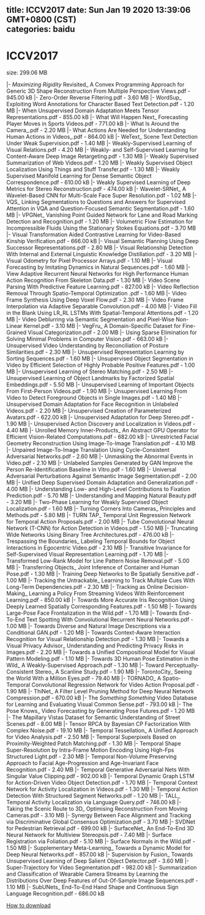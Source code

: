 
title: ICCV2017
date: Sun Jan 19 2020 13:39:06 GMT+0800 (CST)    
categories: baidu
---

# ICCV2017
size: 299.06 MB
 
 
|- _Maximizing Rigidity_ Revisited_ A Convex Programming Approach for Generic 3D Shape Reconstruction From Multiple Perspective Views.pdf - 945.00 kB
|- Zero-Order Reverse Filtering.pdf - 3.60 MB
|- WordSup_ Exploiting Word Annotations for Character Based Text Detection.pdf - 1.20 MB
|- When Unsupervised Domain Adaptation Meets Tensor Representations.pdf - 855.00 kB
|- What Will Happen Next_ Forecasting Player Moves in Sports Videos.pdf - 771.00 kB
|- What Is Around the Camera_.pdf - 2.20 MB
|- What Actions Are Needed for Understanding Human Actions in Videos_.pdf - 864.00 kB
|- WeText_ Scene Text Detection Under Weak Supervision.pdf - 1.40 MB
|- Weakly-Supervised Learning of Visual Relations.pdf - 4.20 MB
|- Weakly- and Self-Supervised Learning for Content-Aware Deep Image Retargeting.pdf - 1.30 MB
|- Weakly Supervised Summarization of Web Videos.pdf - 1.20 MB
|- Weakly Supervised Object Localization Using Things and Stuff Transfer.pdf - 1.30 MB
|- Weakly Supervised Manifold Learning for Dense Semantic Object Correspondence.pdf - 610.00 kB
|- Weakly Supervised Learning of Deep Metrics for Stereo Reconstruction.pdf - 474.00 kB
|- Wavelet-SRNet_ A Wavelet-Based CNN for Multi-Scale Face Super Resolution.pdf - 1.02 MB
|- VQS_ Linking Segmentations to Questions and Answers for Supervised Attention in VQA and Question-Focused Semantic Segmentation.pdf - 1.60 MB
|- VPGNet_ Vanishing Point Guided Network for Lane and Road Marking Detection and Recognition.pdf - 1.20 MB
|- Volumetric Flow Estimation for Incompressible Fluids Using the Stationary Stokes Equations.pdf - 3.70 MB
|- Visual Transformation Aided Contrastive Learning for Video-Based Kinship Verification.pdf - 666.00 kB
|- Visual Semantic Planning Using Deep Successor Representations.pdf - 2.80 MB
|- Visual Relationship Detection With Internal and External Linguistic Knowledge Distillation.pdf - 3.20 MB
|- Visual Odometry for Pixel Processor Arrays.pdf - 1.10 MB
|- Visual Forecasting by Imitating Dynamics in Natural Sequences.pdf - 1.60 MB
|- View Adaptive Recurrent Neural Networks for High Performance Human Action Recognition From Skeleton Data.pdf - 1.30 MB
|- Video Scene Parsing With Predictive Feature Learning.pdf - 827.00 kB
|- Video Reflection Removal Through Spatio-Temporal Optimization .pdf - 1.60 MB
|- Video Frame Synthesis Using Deep Voxel Flow.pdf - 2.30 MB
|- Video Frame Interpolation via Adaptive Separable Convolution.pdf - 4.00 MB
|- Video Fill in the Blank Using LR_RL LSTMs With Spatial-Temporal Attentions.pdf - 1.20 MB
|- Video Deblurring via Semantic Segmentation and Pixel-Wise Non-Linear Kernel.pdf - 3.10 MB
|- VegFru_ A Domain-Specific Dataset for Fine-Grained Visual Categorization.pdf - 2.00 MB
|- Using Sparse Elimination for Solving Minimal Problems in Computer Vision.pdf - 663.00 kB
|- Unsupervised Video Understanding by Reconciliation of Posture Similarities.pdf - 2.30 MB
|- Unsupervised Representation Learning by Sorting Sequences.pdf - 1.60 MB
|- Unsupervised Object Segmentation in Video by Efficient Selection of Highly Probable Positive Features.pdf - 1.00 MB
|- Unsupervised Learning of Stereo Matching.pdf - 2.50 MB
|- Unsupervised Learning of Object Landmarks by Factorized Spatial Embeddings.pdf - 5.50 MB
|- Unsupervised Learning of Important Objects From First-Person Videos.pdf - 1.90 MB
|- Unsupervised Learning From Video to Detect Foreground Objects in Single Images.pdf - 1.40 MB
|- Unsupervised Domain Adaptation for Face Recognition in Unlabeled Videos.pdf - 2.20 MB
|- Unsupervised Creation of Parameterized Avatars.pdf - 622.00 kB
|- Unsupervised Adaptation for Deep Stereo.pdf - 1.90 MB
|- Unsupervised Action Discovery and Localization in Videos.pdf - 4.40 MB
|- Unrolled Memory Inner-Products_ An Abstract GPU Operator for Efficient Vision-Related Computations.pdf - 682.00 kB
|- Unrestricted Facial Geometry Reconstruction Using Image-To-Image Translation.pdf - 4.10 MB
|- Unpaired Image-To-Image Translation Using Cycle-Consistent Adversarial Networks.pdf - 2.60 MB
|- Unmasking the Abnormal Events in Video.pdf - 2.10 MB
|- Unlabeled Samples Generated by GAN Improve the Person Re-Identification Baseline in Vitro.pdf - 1.60 MB
|- Universal Adversarial Perturbations Against Semantic Image Segmentation.pdf - 2.00 MB
|- Unified Deep Supervised Domain Adaptation and Generalization.pdf - 4.00 MB
|- Understanding Low- and High-Level Contributions to Fixation Prediction.pdf - 5.70 MB
|- Understanding and Mapping Natural Beauty.pdf - 3.20 MB
|- Two-Phase Learning for Weakly Supervised Object Localization.pdf - 1.60 MB
|- Turning Corners Into Cameras_ Principles and Methods.pdf - 5.80 MB
|- TURN TAP_ Temporal Unit Regression Network for Temporal Action Proposals.pdf - 2.00 MB
|- Tube Convolutional Neural Network (T-CNN) for Action Detection in Videos.pdf - 1.50 MB
|- Truncating Wide Networks Using Binary Tree Architectures.pdf - 476.00 kB
|- Trespassing the Boundaries_ Labeling Temporal Bounds for Object Interactions in Egocentric Video.pdf - 2.10 MB
|- Transitive Invariance for Self-Supervised Visual Representation Learning.pdf - 1.70 MB
|- Transformed Low-Rank Model for Line Pattern Noise Removal.pdf - 5.00 MB
|- Transferring Objects_ Joint Inference of Container and Human Pose.pdf - 1.30 MB
|- Training Deep Networks to Be Spatially Sensitive.pdf - 1.00 MB
|- Tracking the Untrackable_ Learning to Track Multiple Cues With Long-Term Dependencies.pdf - 2.30 MB
|- Tracking as Online Decision-Making_ Learning a Policy From Streaming Videos With Reinforcement Learning.pdf - 850.00 kB
|- Towards More Accurate Iris Recognition Using Deeply Learned Spatially Corresponding Features.pdf - 1.50 MB
|- Towards Large-Pose Face Frontalization in the Wild.pdf - 1.70 MB
|- Towards End-To-End Text Spotting With Convolutional Recurrent Neural Networks.pdf - 1.00 MB
|- Towards Diverse and Natural Image Descriptions via a Conditional GAN.pdf - 1.20 MB
|- Towards Context-Aware Interaction Recognition for Visual Relationship Detection.pdf - 1.30 MB
|- Towards a Visual Privacy Advisor_ Understanding and Predicting Privacy Risks in Images.pdf - 2.20 MB
|- Towards a Unified Compositional Model for Visual Pattern Modeling.pdf - 1.10 MB
|- Towards 3D Human Pose Estimation in the Wild_ A Weakly-Supervised Approach.pdf - 1.30 MB
|- Toward Perceptually-Consistent Stereo_ A Scanline Study.pdf - 1.90 MB
|- TorontoCity_ Seeing the World With a Million Eyes.pdf - 79.40 MB
|- TORNADO_ A Spatio-Temporal Convolutional Regression Network for Video Action Proposal.pdf - 1.90 MB
|- ThiNet_ A Filter Level Pruning Method for Deep Neural Network Compression.pdf - 670.00 kB
|- The _Something Something_ Video Database for Learning and Evaluating Visual Common Sense.pdf - 793.00 kB
|- The Pose Knows_ Video Forecasting by Generating Pose Futures.pdf - 1.20 MB
|- The Mapillary Vistas Dataset for Semantic Understanding of Street Scenes.pdf - 8.00 MB
|- Tensor RPCA by Bayesian CP Factorization With Complex Noise.pdf - 19.10 MB
|- Temporal Tessellation_ A Unified Approach for Video Analysis.pdf - 2.50 MB
|- Temporal Superpixels Based on Proximity-Weighted Patch Matching.pdf - 1.30 MB
|- Temporal Shape Super-Resolution by Intra-Frame Motion Encoding Using High-Fps Structured Light.pdf - 2.30 MB
|- Temporal Non-Volume Preserving Approach to Facial Age-Progression and Age-Invariant Face Recognition.pdf - 2.40 MB
|- Temporal Generative Adversarial Nets With Singular Value Clipping.pdf - 902.00 kB
|- Temporal Dynamic Graph LSTM for Action-Driven Video Object Detection.pdf - 1.70 MB
|- Temporal Context Network for Activity Localization in Videos.pdf - 1.30 MB
|- Temporal Action Detection With Structured Segment Networks.pdf - 1.20 MB
|- TALL_ Temporal Activity Localization via Language Query.pdf - 746.00 kB
|- Taking the Scenic Route to 3D_ Optimising Reconstruction From Moving Cameras.pdf - 3.10 MB
|- Synergy Between Face Alignment and Tracking via Discriminative Global Consensus Optimization.pdf - 3.70 MB
|- SVDNet for Pedestrian Retrieval.pdf - 699.00 kB
|- SurfaceNet_ An End-To-End 3D Neural Network for Multiview Stereopsis.pdf - 7.40 MB
|- Surface Registration via Foliation.pdf - 5.10 MB
|- Surface Normals in the Wild.pdf - 1.50 MB
|- Supplementary Meta-Learning_ Towards a Dynamic Model for Deep Neural Networks.pdf - 857.00 kB
|- Supervision by Fusion_ Towards Unsupervised Learning of Deep Salient Object Detector.pdf - 3.60 MB
|- Super-Trajectory for Video Segmentation.pdf - 982.00 kB
|- Summarization and Classification of Wearable Camera Streams by Learning the Distributions Over Deep Features of Out-Of-Sample Image Sequences.pdf - 1.10 MB
|- SubUNets_ End-To-End Hand Shape and Continuous Sign Language Recognition.pdf - 686.00 kB

[How to download](https://bpcam.bemobtrk.com/go/2ceec3aa-1ca2-46d6-b9ff-aaa5c184517c?jno=400)